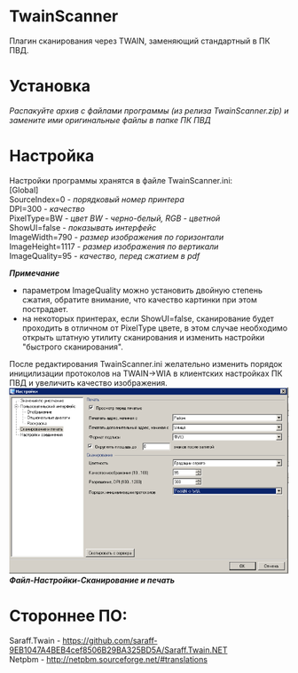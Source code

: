 # TwainScanner
Плагин сканирования через TWAIN, заменяющий стандартный в ПК ПВД.

# Установка
*Распакуйте архив с файлами программы (из релиза TwainScanner.zip) и замените ими оригинальные файлы в папке ПК ПВД*

# Настройка
Настройки программы хранятся в файле TwainScanner.ini: <br />
[Global] <br />
SourceIndex=0 - *порядковый номер принтера* <br />
DPI=300 - *качество* <br />
PixelType=BW - *цвет BW - черно-белый, RGB - цветной* <br />
ShowUI=false - *показывать интерфейс* <br />
ImageWidth=790 - *размер изображения по горизонтали* <br />
ImageHeight=1117 - *размер изображения по вертикали* <br />
ImageQuality=95 - *качество, перед сжатием в pdf* <br />

***Примечание***
- параметром ImageQuality можно установить двойную степень сжатия, обратите внимание, что качество картинки при этом пострадает.
- на некоторых принтерах, если ShowUI=false, сканирование будет проходить в отличном от PixelType цвете, в этом случае необходимо открыть штатную утилиту сканирования и изменить настройки "быстрого сканирования".

После редактирования TwainScanner.ini желательно изменить порядок иницилизации протоколов на TWAIN->WIA в клиентских настройках ПК ПВД и  увеличить качество изображения. <br />
![](https://github.com/2bite/TwainScanner/raw/master/Screenshot_1.png) <br />
***Файл-Настройки-Сканирование и печать***

# Стороннее ПО:
Saraff.Twain - https://github.com/saraff-9EB1047A4BEB4cef8506B29BA325BD5A/Saraff.Twain.NET <br />
Netpbm - http://netpbm.sourceforge.net/#translations

